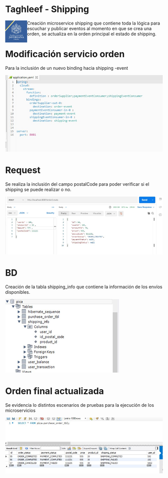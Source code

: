 # Taghleef - Shipping

 <a href="url"><img src="https://github.com/agsking1993/shipping/blob/master/logo_jave.jpg" align="left" height="70" width="70" ></a>

Creación microservice shipping que contiene toda la lógica para escuchar y publicar eventos al momento en que se crea una orden, se actualiza en la orden principal el estado de shipping.

# Modificación servicio orden
Para la inclusión de un nuevo binding hacia shipping -event

![alt text](https://github.com/agsking1993/shipping/blob/master/order.jpg)


# Request
Se realiza la inclusión del campo postalCode para poder verificar si el shipping se puede realizar o no.

![alt text](https://github.com/agsking1993/shipping/blob/master/request.jpg)

# BD
Creación de la tabla shipping_info que contiene la información de los envíos disponibles.

![alt text](https://github.com/agsking1993/shipping/blob/master/bd.jpg)

# Orden final actualizada 

Se evidencia lo distintos escenarios de pruebas para la ejecución de los microservicios

![alt text](https://github.com/agsking1993/shipping/blob/master/final.JPG)
